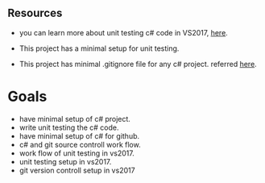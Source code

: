 
## Resources
* you can learn more about unit testing c# code in VS2017, [here](https://docs.microsoft.com/en-us/visualstudio/test/unit-test-basics?view=vs-2017).

* This project has a minimal setup for unit testing.

* This project has minimal .gitignore file for any c# project. referred [here](https://github.com/github/gitignore/blob/master/VisualStudio.gitignore).

# Goals
* have minimal setup of c# project.
* write unit testing the c# code.
* have minimal setup of c# for github.
* c# and git source controll work flow.
* work flow of unit testing in vs2017.
* unit testing setup in vs2017.
* git version controll setup in vs2017